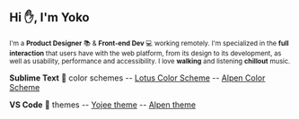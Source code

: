 
## Hi :hand:, I'm Yoko

<sub>I'm a **Product Designer** :books: & **Front-end Dev** :computer: working remotely. I'm specialized in the **full interaction** that users have with the web platform, from its design to its development, as well as usability, performance and accessibility. I love **walking** and listening **chillout** music.</sub>

**Sublime Text** :art: color schemes -- [Lotus Color Scheme](https://packagecontrol.io/packages/Lotus%20Color%20Scheme) -- [Alpen Color Scheme](https://packagecontrol.io/packages/Alpen%20Color%20Scheme)

**VS Code** :art: themes -- [Yojee theme](https://marketplace.visualstudio.com/items?itemName=Yoko-Luxelego.yojee) -- [Alpen theme](https://marketplace.visualstudio.com/items?itemName=Yoko-Luxelego.alpen)
